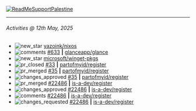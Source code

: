 [![ReadMeSupportPalestine](https://github.com/Safouene1/support-palestine-banner/blob/master/banner-support.svg)](https://github.com/Safouene1/support-palestine-banner)

---

<!--RECENT_ACTIVITY:last_update-->
###### Activities @ 12th May, 2025
<!--RECENT_ACTIVITY:last_update_end-->

<!--RECENT_ACTIVITY:start-->
- ![new_star](https://cdn.jsdelivr.net/gh/Readme-Workflows/Readme-Icons@main/icons/octicons/StarredRepositoryYellow.svg) [yazoink/nixos](https://github.com/yazoink/nixos)<br>
- ![comments](https://cdn.jsdelivr.net/gh/Readme-Workflows/Readme-Icons@main/icons/octicons/Comment.svg) [#633](https://github.com/glanceapp/glance/issues/633#issuecomment-2869181947) **|** [glanceapp/glance](https://github.com/glanceapp/glance)<br>
- ![new_star](https://cdn.jsdelivr.net/gh/Readme-Workflows/Readme-Icons@main/icons/octicons/StarredRepositoryYellow.svg) [microsoft/winget-pkgs](https://github.com/microsoft/winget-pkgs)<br>
- ![pr_closed](https://cdn.jsdelivr.net/gh/Readme-Workflows/Readme-Icons@main/icons/octicons/PullRequestClosed.svg) [#33](https://github.com/partofmyid/register/pull/33) **|** [partofmyid/register](https://github.com/partofmyid/register)<br>
- ![pr_merged](https://cdn.jsdelivr.net/gh/Readme-Workflows/Readme-Icons@main/icons/octicons/PullRequestMerged.svg) [#35](https://github.com/partofmyid/register/pull/35) **|** [partofmyid/register](https://github.com/partofmyid/register)<br>
- ![changes_approved](https://cdn.jsdelivr.net/gh/Readme-Workflows/Readme-Icons@main/icons/octicons/ApprovedChanges.svg) [#35](https://github.com/partofmyid/register/pull/35#pullrequestreview-2824754348) **|** [partofmyid/register](https://github.com/partofmyid/register)<br>
- ![pr_merged](https://cdn.jsdelivr.net/gh/Readme-Workflows/Readme-Icons@main/icons/octicons/PullRequestMerged.svg) [#22486](https://github.com/is-a-dev/register/pull/22486) **|** [is-a-dev/register](https://github.com/is-a-dev/register)<br>
- ![changes_approved](https://cdn.jsdelivr.net/gh/Readme-Workflows/Readme-Icons@main/icons/octicons/ApprovedChanges.svg) [#22486](https://github.com/is-a-dev/register/pull/22486#pullrequestreview-2821415459) **|** [is-a-dev/register](https://github.com/is-a-dev/register)<br>
- ![comments](https://cdn.jsdelivr.net/gh/Readme-Workflows/Readme-Icons@main/icons/octicons/Comment.svg) [#22486](https://github.com/is-a-dev/register/pull/22486#discussion_r2077417617) **|** [is-a-dev/register](https://github.com/is-a-dev/register)<br>
- ![changes_requested](https://cdn.jsdelivr.net/gh/Readme-Workflows/Readme-Icons@main/icons/octicons/RequestedChanges.svg) [#22486](https://github.com/is-a-dev/register/pull/22486#pullrequestreview-2821399762) **|** [is-a-dev/register](https://github.com/is-a-dev/register)<br>
<!--RECENT_ACTIVITY:end-->
